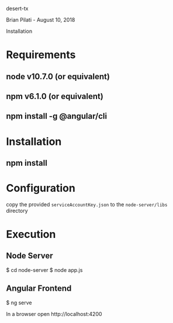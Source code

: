 desert-tx

Brian Pilati - August 10, 2018

Installation


# Requirements 

## node v10.7.0 (or equivalent)
## npm v6.1.0 (or equivalent)
## npm install -g @angular/cli

# Installation

## npm install

# Configuration

copy the provided `serviceAccountKey.json` to the `node-server/libs` directory

# Execution

## Node Server
$ cd node-server
$ node app.js

## Angular Frontend
$ ng serve

In a browser open http://localhost:4200




